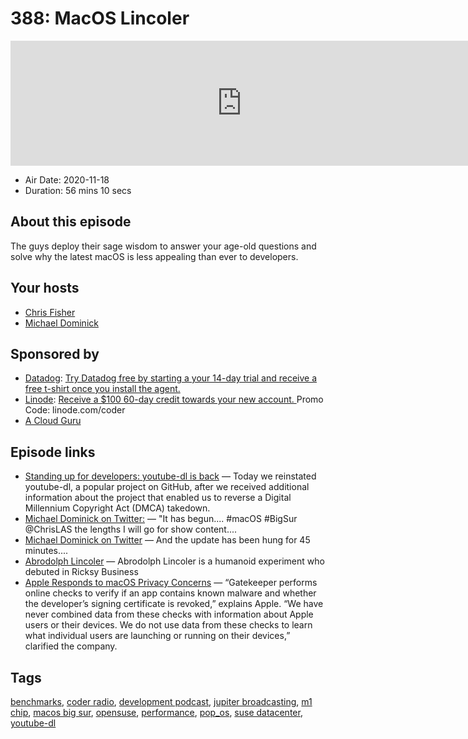 # 388: MacOS Lincoler

<iframe src="https://player.fireside.fm/v2/MLf2ZzhC+OMguWZKN?theme=dark" width="740" height="200" frameborder="0" scrolling="no"></iframe>

* Air Date: 2020-11-18
* Duration: 56 mins 10 secs

## About this episode

The guys deploy their sage wisdom to answer your age-old questions and solve why the latest macOS is less appealing than ever to developers.

## Your hosts
* [Chris Fisher](https://coder.show/hosts/chrislas)
* [Michael Dominick](https://coder.show/hosts/michael)

## Sponsored by

  * [Datadog](http://datadog.com/coderradio): [Try Datadog free by starting a your 14-day trial and receive a free t-shirt once you install the agent.](http://datadog.com/coderradio)
  * [Linode](https://linode.com/coder): [Receive a $100 60-day credit towards your new account. ](https://linode.com/coder) Promo Code: linode.com/coder
  * [A Cloud Guru](https://acloud.guru/learn/167515da-d23b-49e6-9919-4d0c23e7fc1c/?utm_source=jupiter&utm_medium=cpc)



## Episode links

  * [Standing up for developers: youtube-dl is back](https://github.blog/2020-11-16-standing-up-for-developers-youtube-dl-is-back/ "Standing up for developers: youtube-dl is back") — Today we reinstated youtube-dl, a popular project on GitHub, after we received additional information about the project that enabled us to reverse a Digital Millennium Copyright Act (DMCA) takedown. 
  * [Michael Dominick on Twitter:](https://twitter.com/dominucco/status/1328042106162712579 "Michael Dominick on Twitter:") — "It has begun.... #macOS #BigSur @ChrisLAS the lengths I will go for show content.... 
  * [Michael Dominick on Twitter](https://twitter.com/dominucco/status/1328077757071372291 "Michael Dominick on Twitter") — And the update has been hung for 45 minutes....
  * [Abrodolph Lincoler](https://rickandmorty.fandom.com/wiki/Abrodolph_Lincoler "Abrodolph Lincoler") — Abrodolph Lincoler is a humanoid experiment who debuted in Ricksy Business
  * [Apple Responds to macOS Privacy Concerns](https://www.iphoneincanada.ca/mac/apple-responds-to-macos-privacy-concerns-explains-why-apps-were-slow-to-launch/ "Apple Responds to macOS Privacy Concerns") — “Gatekeeper performs online checks to verify if an app contains known malware and whether the developer’s signing certificate is revoked,” explains Apple. “We have never combined data from these checks with information about Apple users or their devices. We do not use data from these checks to learn what individual users are launching or running on their devices,” clarified the company.



## Tags

[benchmarks](https://coder.show/tags/benchmarks), [coder radio](https://coder.show/tags/coder%20radio), [development podcast](https://coder.show/tags/development%20podcast), [jupiter broadcasting](https://coder.show/tags/jupiter%20broadcasting), [m1 chip](https://coder.show/tags/m1%20chip), [macos big sur](https://coder.show/tags/macos%20big%20sur), [opensuse](https://coder.show/tags/opensuse), [performance](https://coder.show/tags/performance), [pop_os](https://coder.show/tags/pop_os), [suse datacenter](https://coder.show/tags/suse%20datacenter), [youtube-dl](https://coder.show/tags/youtube-dl)